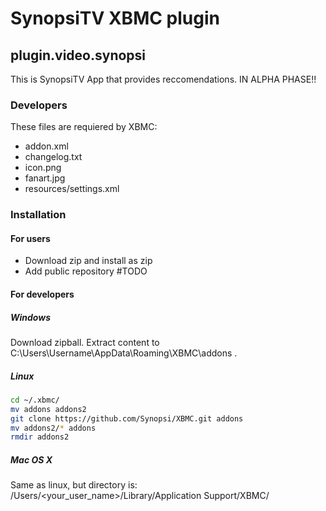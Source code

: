 # SynopsiTV XBMC plugin

## plugin.video.synopsi

This is SynopsiTV App that provides reccomendations. IN ALPHA PHASE!!
### Developers
These files are requiered by XBMC:
* addon.xml
* changelog.txt
* icon.png
* fanart.jpg
* resources/settings.xml


### Installation

#### For users
* Download zip and install as zip
* Add public repository #TODO

#### For developers
##### Windows
Download zipball. Extract content to C:\Users\Username\AppData\Roaming\XBMC\addons .

##### Linux
```bash
cd ~/.xbmc/
mv addons addons2
git clone https://github.com/Synopsi/XBMC.git addons
mv addons2/* addons
rmdir addons2
```

##### Mac OS X
Same as linux, but directory is:  /Users/<your_user_name>/Library/Application Support/XBMC/
